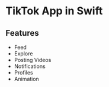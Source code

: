 # TikTok App in Swift

## Features
- Feed
- Explore
- Posting Videos
- Notifications
- Profiles
- Animation

